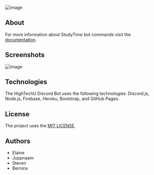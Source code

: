 ![image](https://user-images.githubusercontent.com/26526271/137644153-7da41a4d-e75b-40f1-b853-34fe0d20b0b4.png)

## About

For more information about StudyTime bot commands visit the [documentation](https://hightechu.github.io/accelerator-studytime-bot/docs).

## Screenshots

![image](https://user-images.githubusercontent.com/26526271/137644097-5ab0b3c0-7fb8-4767-9366-5fe045113140.png)

## Technologies

The HighTechU Discord Bot uses the following technologies: Discord.js, Node.js, Firebase, Heroku, Bootstrap, and GitHub Pages.


## License

The project uses the [MIT LICENSE](https://choosealicense.com/licenses/mit/).


## Authors

- Elaine
- Juppnaam
- Steven
- Bernice
